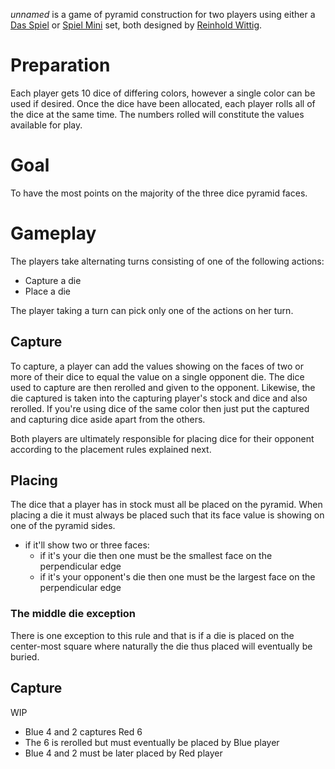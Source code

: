 *unnamed* is a game of pyramid construction for two players using either a [Das Spiel](http://boardgamegeek.com/boardgame/2229/spiel) or [Spiel Mini](http://boardgamegeek.com/boardgame/110073/spiel-mini) set, both designed by [Reinhold Wittig](http://www.perlhuhn.de/).

Preparation
===========

Each player gets 10 dice of differing colors, however a single color can be used if desired.  Once the dice have been allocated, each player rolls all of the dice at the same time.  The numbers rolled will constitute the values available for play.

Goal
====

To have the most points on the majority of the three dice pyramid faces.

Gameplay
========

The players take alternating turns consisting of one of the following actions:

 * Capture a die
 * Place a die
 
The player taking a turn can pick only one of the actions on her turn.

Capture
-------

To capture, a player can add the values showing on the faces of two or more of their dice to equal the value on a single opponent die.  The dice used to capture are then rerolled and given to the opponent.  Likewise, the die captured is taken into the capturing player's stock and dice and also rerolled.  If you're using dice of the same color then just put the captured and capturing dice aside apart from the others.

Both players are ultimately responsible for placing dice for their opponent according to the placement rules explained next.

Placing
-------

The dice that a player has in stock must all be placed on the pyramid.  When placing a die it must always be placed such that its face value is showing on one of the pyramid sides.  


- if it'll show two or three faces:
    - if it's your die then one must be the smallest 
      face on the perpendicular edge
    - if it's your opponent's die then one must be the
      largest face on the perpendicular edge

### The middle die exception

There is one exception to this rule and that is if a die is placed on the center-most square where naturally the die thus placed will eventually be buried.  

Capture
-------

WIP

- Blue 4 and 2 captures Red 6
- The 6 is rerolled but must eventually be placed by Blue player
- Blue 4 and 2 must be later placed by Red player
